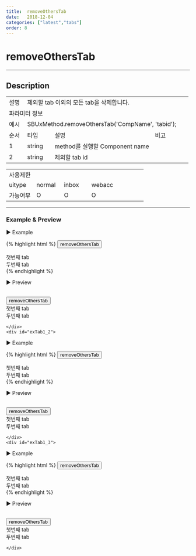 ```yaml
---
title:  removeOthersTab
date:   2018-12-04
categories: ["latest","tabs"]
order: 8
---
```


removeOthersTab
===

---

## Description

<table style="width:100%">
    <colgroup>
        <col width="10%"/>
        <col width="15%"/>
        <col width="55%"/>
        <col width="20%"/>
    </colgroup>
    <tr>
        <td class="tdTitle tdBg">설명</td>
        <td colspan="3">제외할 tab 이외의 모든 tab을 삭제합니다.</td>
    </tr>
    <tr>
        <td class="tdTitle tdCenter tdBg" colspan="4">파라미터 정보</td>
    </tr>
    <tr>
        <td class="tdTitle tdCenter tdBg">예시</td>
        <td colspan="3">SBUxMethod.removeOthersTab('CompName', 'tabid');</td>
    </tr>
    <tr>
        <td class="tdTitle tdCenter tdBg">순서</td>
        <td class="tdTitle tdCenter tdBg">타입</td>
        <td class="tdTitle tdCenter tdBg">설명</td>
        <td class="tdTitle tdCenter tdBg">비고</td>
    </tr>
    <tr>
        <td class="tdCenter">1</td>
        <td class="tdCenter">string</td>
        <td>method를 실행할 Component name</td>
        <td></td>
    </tr>
    <tr>
        <td class="tdCenter">2</td>
        <td class="tdCenter">string</td>
        <td>제외할 tab id</td>
        <td></td>
    </tr>
</table>
<table style="width:100%">
    <colgroup>
        <col width="20%"/>
        <col width="20%"/>
        <col width="20%"/>
        <col width="20%"/>
        <col width="20%"/>
    </colgroup>
    <tr>
        <td class="tdTitle tdBg tdCenter" colspan="5">사용제한</td>
    </tr>
    <tr>
        <td class="tdTitle tdBg">uitype</td>
        <td class="tdCenter">normal</td>
        <td class="tdCenter">inbox</td>
        <td class="tdCenter">webacc</td>
        <td></td>
    </tr>
    <tr>
        <td class="tdTitle tdBg">가능여부</td>
        <td class="tdBlue tdCenter">O</td>
        <td class="tdBlue tdCenter">O</td>
        <td class="tdBlue tdCenter">O</td>
        <td></td>
    </tr>
</table>

---
### Example & Preview

<sbux-tabs id="exTab1" name="exTab1" uitype="normal" title-target-id-array="exTab1_1^exTab1_2^exTab1_3" title-text-array="normal^inbox^webacc"></sbux-tabs>
<div class="tab-content">
    <div id="exTab1_1">

▶ Example

{% highlight html %}
<input type="button" value="removeOthersTab" onclick="SBUxMethod.removeOthersTab('sbTagNm1', 'tab1_2');">
<sbux-tabs id="sbIdx1" name="sbTagNm1" uitype="normal" title-target-id-array="tab1_1^tab1_2" title-text-array="tab1^tab2"></sbux-tabs>
<div class="tab-content">
    <div id="tab1_1">
        첫번째 tab
    </div>
    <div id="tab1_2">
        두번째 tab
    </div>
</div>
{% endhighlight %}

<br>

▶ Preview

<br>
<input type="button" value="removeOthersTab" onclick="SBUxMethod.removeOthersTab('sbTagNm1', 'tab1_2');">
<sbux-tabs id="sbIdx1" name="sbTagNm1" uitype="normal" title-target-id-array="tab1_1^tab1_2" title-text-array="tab1^tab2"></sbux-tabs>
<div class="tab-content">
    <div id="tab1_1">
        첫번째 tab
    </div>
    <div id="tab1_2">
        두번째 tab
    </div>
</div>

    </div>
    <div id="exTab1_2">

▶ Example

{% highlight html %}
<input type="button" value="removeOthersTab" onclick="SBUxMethod.removeOthersTab('sbTagNm2', 'tab2_2');">
<sbux-tabs id="sbIdx2" name="sbTagNm2" uitype="inbox" title-target-id-array="tab2_1^tab2_2" title-text-array="tab1^tab2"></sbux-tabs>
<div class="tab-content">
    <div id="tab2_1">
        첫번째 tab
    </div>
    <div id="tab2_2">
        두번째 tab
    </div>
</div>
{% endhighlight %}

<br>

▶ Preview

<br>
<input type="button" value="removeOthersTab" onclick="SBUxMethod.removeOthersTab('sbTagNm2', 'tab2_2');">
<sbux-tabs id="sbIdx2" name="sbTagNm2" uitype="inbox" title-target-id-array="tab2_1^tab2_2" title-text-array="tab1^tab2"></sbux-tabs>
<div class="tab-content">
    <div id="tab2_1">
        첫번째 tab
    </div>
    <div id="tab2_2">
        두번째 tab
    </div>
</div>

    </div>
    <div id="exTab1_3">

▶ Example

{% highlight html %}
<input type="button" value="removeOthersTab" onclick="SBUxMethod.removeOthersTab('sbTagNm3', 'tab3_2');">
<sbux-tabs id="sbIdx3" name="sbTagNm3" uitype="webacc" title-target-id-array="tab3_1^tab3_2" title-text-array="tab1^tab2" is-scrollable="false"></sbux-tabs>
<div class="tab-content">
    <div id="tab3_1">
        첫번째 tab
    </div>
    <div id="tab3_2">
        두번째 tab
    </div>
</div>
{% endhighlight %}

<br>

▶ Preview

<br>
<input type="button" value="removeOthersTab" onclick="SBUxMethod.removeOthersTab('sbTagNm3', 'tab3_2');">
<sbux-tabs id="sbIdx3" name="sbTagNm3" uitype="webacc" title-target-id-array="tab3_1^tab3_2" title-text-array="tab1^tab2" is-scrollable="false"></sbux-tabs>
<div class="tab-content">
    <div id="tab3_1">
        첫번째 tab
    </div>
    <div id="tab3_2">
        두번째 tab
    </div>
</div>

    </div>
</div>